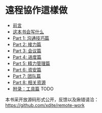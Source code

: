 # 遠程協作這樣做

* [前言](00.md)
* [这本书会写什么](00-1.md)
* [Part 1: 沟通技巧篇](01.md)
* [Part 2: 接力篇](02.md)
* [Part 3: 会议篇](03.md)
* [Part 4: 进度篇](04.md)
* [Part 5: 精力管理篇](05.md)
* [Part 6: 资安篇](06.md)
* [Part 7: 团队篇](07.md)
* [Part 8: 相关资源](08.md)
* [附录：工具篇](tools.md) TODO

本书采开放源码形式公开，反馈以及揪错请洽：https://github.com/xdite/remote-work
